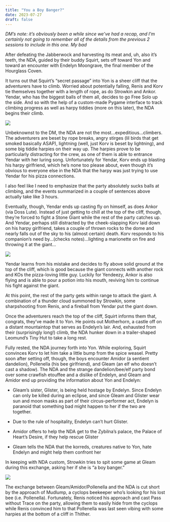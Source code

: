 ```yaml
---
title: "You a Boy Banger?"
date: 2023-07-27
draft: false
---
```


*DM’s note: it’s obviously been a while since we’ve had a recap, and I’m certainly not going to remember all of the details from the previous 2 sessions to include in this one. My bad*

After defeating the Jabberwock and harvesting its meat and, uh, also it’s teeth, the NDA, guided by their buddy Squirt, sets off toward Yon and toward an encounter with Endelyn Moongrave, the final member of the Hourglass Coven.

It turns out that Squirt’s “secret passage” into Yon is a sheer cliff that the adventurers have to climb. Worried about potentially falling, Renis and Korv tie themselves together with a length of rope, as do Strowkin and Ankor. Yendar, who has the biggest balls of them all, decides to go Free Solo up the side. And so with the help of a custom-made Pygame interface to track climbing progress as well as harpy tiddies (more on this later), the NDA begins their climb.

![](https://media4.giphy.com/media/v1.Y2lkPTc5MGI3NjExdm5mOWtmejZ4aDRnMTNtYTRtZzEwdjF6Mm02eDJ1dGtqNmdpc3BlOSZlcD12MV92aWRlb3Nfc2VhcmNoJmN0PXY/2IU7AwBHKDQW9W8vC4/giphy.gif)

Unbeknownst to the DM, the NDA are not the most…expeditious…climbers. The adventurers are beset by rope breaks, angry stirges (lil birds that get smoked basically ASAP), lightning (well, just Korv is beset by lightning), and some big tiddie harpies on their way up. The harpies prove to be particularly distracting for the crew, as one of them is able to entrance Yendar with her luring song. Unfortunately for Yendar, Korv ends up blasting his harpy girlfriend, which he’s none too please about, even though it’s obvious to everyone else in the NDA that the harpy was just trying to use Yendar for his pizza connections.

I also feel like I need to emphasize that the party absolutely sucks balls at climbing, and the events summarized in a couple of sentences above actually take like 3 hours.

Eventually, though, Yendar ends up casting fly on himself, as does Ankor (via Doss Lute). Instead of just getting to chill at the top of the cliff, though, they’re forced to fight a Stone Giant while the rest of the party catches up. And Yendar, perhaps still distracted by the cheek-slapping Korv laid down on his harpy girlfriend, takes a couple of thrown rocks to the dome and nearly falls out of the sky to his (almost certain) death. Korv responds to his companion’s need by…(checks notes)...lighting a marionette on fire and throwing it at the giant…

![](https://i.gifer.com/FVmd.gif)

Yendar learns from his mistake and decides to fly above solid ground at the top of the cliff, which is good because the giant connects with another rock and KOs the pizza-loving little guy. Luckily for Yendeezy, Ankor is also flying and is able to pour a potion into his mouth, reviving him to continue his fight against the giant.

At this point, the rest of the party gets within range to attack the giant. A combination of a thunder cloud summoned by Strowkin, some sharpshooting from Renis, and a fireball from Yendar put the giant down.

Once the adventurers reach the top of the cliff, Squirt informs them that, congrats, they’ve made it to Yon. He points out Motherhorn, a castle off on a distant mountaintop that serves as Endelyn’s lair. And, exhausted from their (surprisingly long!) climb, the NDA hunker down in a trailer-shaped Leomund’s Tiny Hut to take a long rest.

Fully rested, the NDA journey forth into Yon. While exploring, Squirt convinces Korv to let him take a little bump from the spice weasel. Pretty soon after setting off, though, the boys encounter Amidor (a sentient dandelion), Pollenella (his bee girlfriend), and Gleam (an elf who doesn’t cast a shadow). The NDA and the strange dandelion/bee/elf party bond over some crawfish etouffee and a dislike of Endelyn, and Gleam and Amidor end up providing the information about Yon and Endelyn:

-  Gleam’s sister, Glister, is being held hostage by Endelyn. Since Endelyn can only be killed during an eclipse, and since Gleam and Glister wear sun and moon masks as part of their circus-performer act, Endelyn is paranoid that something bad might happen to her if the two are together.

- Due to the rule of hospitality, Endelyn can’t hurt Glister.

- Amidor offers to help the NDA get to the Zybilna’s palace, the Palace of Heart’s Desire, if they help rescue Glister

- Gleam tells the NDA that the korreds, creatures native to Yon, hate Endelyn and might help them confront her

In keeping with NDA custom, Strowkin tries to spit some game at Gleam during this exchange, asking her if she is “a boy banger.”

![](https://j.gifs.com/6Xyn7R.gif)

The exchange between Gleam/Amidor/Pollenella and the NDA is cut short by the approach of Mudlump, a cyclops beekeeper who’s looking for his lost bee (i.e. Pollenella). Fortunately, Renis noticed his approach and cast Pass without Trace on the party, allowing them to easily hide from the cyclops while Renis convinced him to that Pollenella was last seen vibing with some harpies at the bottom of a cliff in Thither.